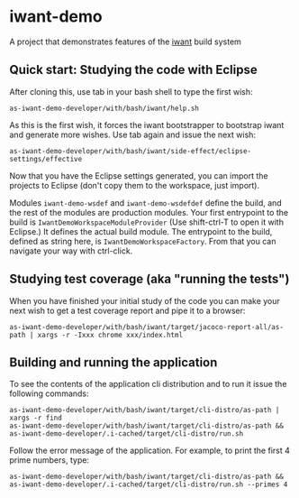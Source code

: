 # iwant-demo
A project that demonstrates features of the [iwant](http://iwant.sourceforge.net) build system

## Quick start: Studying the code with Eclipse

After cloning this, use tab in your bash shell to type the first wish:

    as-iwant-demo-developer/with/bash/iwant/help.sh

As this is the first wish, it forces the iwant bootstrapper to bootstrap iwant and generate more wishes. Use tab again and issue the next wish:

    as-iwant-demo-developer/with/bash/iwant/side-effect/eclipse-settings/effective

Now that you have the Eclipse settings generated, you can import the projects to Eclipse (don't copy them to the workspace, just import).

Modules `iwant-demo-wsdef` and `iwant-demo-wsdefdef` define the build, and the rest of the modules are production modules. Your first entrypoint to the build is `IwantDemoWorkspaceModuleProvider` (Use shift-ctrl-T to open it with Eclipse.) It defines the actual build module. The entrypoint to the build, defined as string here, is `IwantDemoWorkspaceFactory`. From that you can navigate your way with ctrl-click.

## Studying test coverage (aka "running the tests")

When you have finished your initial study of the code you can make your next wish to get a test coverage report and pipe it to a browser:

    as-iwant-demo-developer/with/bash/iwant/target/jacoco-report-all/as-path | xargs -r -Ixxx chrome xxx/index.html

## Building and running the application

To see the contents of the application cli distribution and to run it issue the following commands:

    as-iwant-demo-developer/with/bash/iwant/target/cli-distro/as-path | xargs -r find
    as-iwant-demo-developer/with/bash/iwant/target/cli-distro/as-path && as-iwant-demo-developer/.i-cached/target/cli-distro/run.sh

Follow the error message of the application. For example, to print the first 4 prime numbers, type:

    as-iwant-demo-developer/with/bash/iwant/target/cli-distro/as-path && as-iwant-demo-developer/.i-cached/target/cli-distro/run.sh --primes 4

